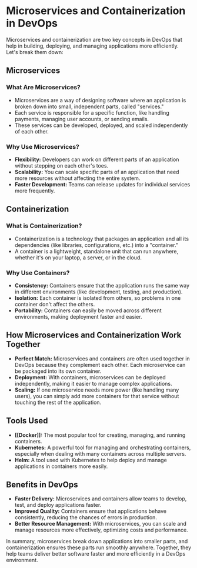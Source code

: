 # Microservices and Containerization in DevOps

Microservices and containerization are two key concepts in DevOps that help in building, deploying, and managing applications more efficiently. Let's break them down:

## **Microservices**

### **What Are Microservices?**
- Microservices are a way of designing software where an application is broken down into small, independent parts, called "services."
- Each service is responsible for a specific function, like handling payments, managing user accounts, or sending emails.
- These services can be developed, deployed, and scaled independently of each other.

### **Why Use Microservices?**
- **Flexibility:** Developers can work on different parts of an application without stepping on each other's toes.
- **Scalability:** You can scale specific parts of an application that need more resources without affecting the entire system.
- **Faster Development:** Teams can release updates for individual services more frequently.

## **Containerization**

### **What is Containerization?**
- Containerization is a technology that packages an application and all its dependencies (like libraries, configurations, etc.) into a "container."
- A container is a lightweight, standalone unit that can run anywhere, whether it's on your laptop, a server, or in the cloud.

### **Why Use Containers?**
- **Consistency:** Containers ensure that the application runs the same way in different environments (like development, testing, and production).
- **Isolation:** Each container is isolated from others, so problems in one container don't affect the others.
- **Portability:** Containers can easily be moved across different environments, making deployment faster and easier.

## **How Microservices and Containerization Work Together**

- **Perfect Match:** Microservices and containers are often used together in DevOps because they complement each other. Each microservice can be packaged into its own container.
- **Deployment:** With containers, microservices can be deployed independently, making it easier to manage complex applications.
- **Scaling:** If one microservice needs more power (like handling many users), you can simply add more containers for that service without touching the rest of the application.

## **Tools Used**

- **[[Docker]]:** The most popular tool for creating, managing, and running containers.
- **Kubernetes:** A powerful tool for managing and orchestrating containers, especially when dealing with many containers across multiple servers.
- **Helm:** A tool used with Kubernetes to help deploy and manage applications in containers more easily.

## **Benefits in DevOps**

- **Faster Delivery:** Microservices and containers allow teams to develop, test, and deploy applications faster.
- **Improved Quality:** Containers ensure that applications behave consistently, reducing the chances of errors in production.
- **Better Resource Management:** With microservices, you can scale and manage resources more effectively, optimizing costs and performance.

In summary, microservices break down applications into smaller parts, and containerization ensures these parts run smoothly anywhere. Together, they help teams deliver better software faster and more efficiently in a DevOps environment.
